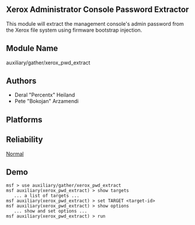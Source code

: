 ## Xerox Administrator Console Password Extractor

This module will extract the management console's admin 
password from the Xerox file system using firmware bootstrap 
injection.


## Module Name
auxiliary/gather/xerox_pwd_extract

## Authors
* Deral "Percentx" Heiland
* Pete "Bokojan" Arzamendi





## Platforms


## Reliability
[Normal](https://github.com/rapid7/metasploit-framework/wiki/Exploit-Ranking)

## Demo

```
msf > use auxiliary/gather/xerox_pwd_extract
msf auxiliary(xerox_pwd_extract) > show targets
   ... a list of targets ...
msf auxiliary(xerox_pwd_extract) > set TARGET <target-id>
msf auxiliary(xerox_pwd_extract) > show options
   ... show and set options ...
msf auxiliary(xerox_pwd_extract) > run
```
    
    